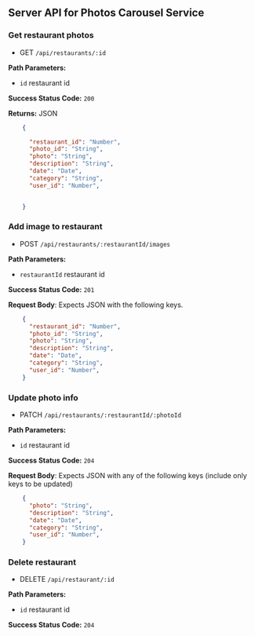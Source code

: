 ## Server API for Photos Carousel Service

### Get restaurant photos
  * GET `/api/restaurants/:id`

**Path Parameters:**
  * `id` restaurant id

**Success Status Code:** `200`

**Returns:** JSON

```json
    {

      "restaurant_id": "Number",
      "photo_id": "String",
      "photo": "String",
      "description": "String",
      "date": "Date",
      "category": "String",
      "user_id": "Number",


    }
```

### Add image to restaurant
  * POST `/api/restaurants/:restaurantId/images`

**Path Parameters:**

  * `restaurantId` restaurant id

**Success Status Code:** `201`

**Request Body**: Expects JSON with the following keys.

```json
    {
      "restaurant_id": "Number",
      "photo_id": "String",
      "photo": "String",
      "description": "String",
      "date": "Date",
      "category": "String",
      "user_id": "Number",
    }
```

### Update photo info
  * PATCH `/api/restaurants/:restaurantId/:photoId`

**Path Parameters:**
  * `id` restaurant id

**Success Status Code:** `204`

**Request Body**: Expects JSON with any of the following keys (include only keys to be updated)

```json
    {
      "photo": "String",
      "description": "String",
      "date": "Date",
      "category": "String",
      "user_id": "Number",
    }
```

### Delete restaurant
  * DELETE `/api/restaurant/:id`

**Path Parameters:**
  * `id` restaurant id

**Success Status Code:** `204`

